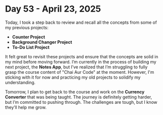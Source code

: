 # Day 53 - April 23, 2025

Today, I took a step back to review and recall all the concepts from some of my previous projects:  
- **Counter Project**  
- **Background Changer Project**  
- **To-Do List Project**

It felt great to revisit these projects and ensure that the concepts are solid in my mind before moving forward. I’m currently in the process of building my next project, the **Notes App**, but I’ve realized that I’m struggling to fully grasp the course content of "Chai Aur Code" at the moment. However, I'm sticking with it for now and practicing my old projects to solidify my understanding.

Tomorrow, I plan to get back to the course and work on the **Currency Converter** that was being taught. The journey is definitely getting harder, but I’m committed to pushing through. The challenges are tough, but I know they’ll help me grow.
